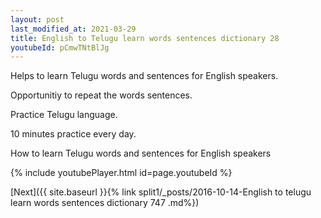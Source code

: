```yaml
---
layout: post
last_modified_at: 2021-03-29
title: English to Telugu learn words sentences dictionary 28 
youtubeId: pCmwTNtBlJg
---
```

 
 
Helps to learn Telugu words and sentences for English speakers.

Opportunitiy to repeat the words sentences. 

Practice Telugu language. 
 
10 minutes practice every day. 
 
How to learn Telugu words and sentences for English speakers 
 
{% include youtubePlayer.html id=page.youtubeId %}
 
 
[Next]({{ site.baseurl }}{% link  split1/_posts/2016-10-14-English to telugu learn words sentences dictionary 747 .md%})
 
